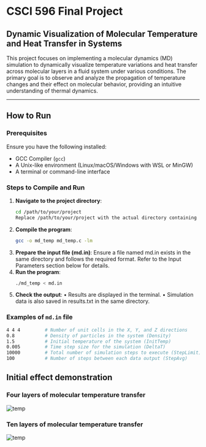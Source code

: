 # CSCI 596 Final Project

## Dynamic Visualization of Molecular Temperature and Heat Transfer in Systems

This project focuses on implementing a molecular dynamics (MD) simulation to dynamically visualize temperature variations and heat transfer across molecular layers in a fluid system under various conditions. The primary goal is to observe and analyze the propagation of temperature changes and their effect on molecular behavior, providing an intuitive understanding of thermal dynamics.

---

## How to Run

### Prerequisites
Ensure you have the following installed:
- GCC Compiler (`gcc`)
- A Unix-like environment (Linux/macOS/Windows with WSL or MinGW)
- A terminal or command-line interface

### Steps to Compile and Run
1. **Navigate to the project directory**:
   ```bash
   cd /path/to/your/project
   Replace /path/to/your/project with the actual directory containing md_temp.c and md.in.
2.	**Compile the program**:
    ```bash
    gcc -o md_temp md_temp.c -lm
3.	**Prepare the input file (md.in)**:
Ensure a file named md.in exists in the same directory and follows the required format. Refer to the Input Parameters section below for details.
4.  **Run the program**:
    ```bash
    ./md_temp < md.in
5.	**Check the output**:
•	Results are displayed in the terminal.
•	Simulation data is also saved in results.txt in the same directory.

### Examples of `md.in` file
```bash
4 4 4         # Number of unit cells in the X, Y, and Z directions
0.8           # Density of particles in the system (Density)
1.5           # Initial temperature of the system (InitTemp)
0.005         # Time step size for the simulation (DeltaT)
10000         # Total number of simulation steps to execute (StepLimit)
100           # Number of steps between each data output (StepAvg)
```

## Initial effect demonstration
### Four layers of molecular temperature transfer 
![temp](./asset/show1.gif)

### Ten layers of molecular temperature transfer 
![temp](./asset/show2.gif)